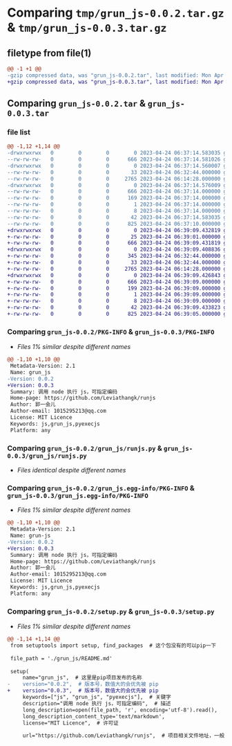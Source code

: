 # Comparing `tmp/grun_js-0.0.2.tar.gz` & `tmp/grun_js-0.0.3.tar.gz`

## filetype from file(1)

```diff
@@ -1 +1 @@
-gzip compressed data, was "grun_js-0.0.2.tar", last modified: Mon Apr 24 06:37:14 2023, max compression
+gzip compressed data, was "grun_js-0.0.3.tar", last modified: Mon Apr 24 06:39:09 2023, max compression
```

## Comparing `grun_js-0.0.2.tar` & `grun_js-0.0.3.tar`

### file list

```diff
@@ -1,12 +1,14 @@
-drwxrwxrwx   0        0        0        0 2023-04-24 06:37:14.583035 grun_js-0.0.2/
--rw-rw-rw-   0        0        0      666 2023-04-24 06:37:14.581026 grun_js-0.0.2/PKG-INFO
-drwxrwxrwx   0        0        0        0 2023-04-24 06:37:14.560007 grun_js-0.0.2/grun_js/
--rw-rw-rw-   0        0        0       33 2023-04-24 06:32:44.000000 grun_js-0.0.2/grun_js/__init__.py
--rw-rw-rw-   0        0        0     2765 2023-04-24 06:14:28.000000 grun_js-0.0.2/grun_js/runjs.py
-drwxrwxrwx   0        0        0        0 2023-04-24 06:37:14.576009 grun_js-0.0.2/grun_js.egg-info/
--rw-rw-rw-   0        0        0      666 2023-04-24 06:37:14.000000 grun_js-0.0.2/grun_js.egg-info/PKG-INFO
--rw-rw-rw-   0        0        0      169 2023-04-24 06:37:14.000000 grun_js-0.0.2/grun_js.egg-info/SOURCES.txt
--rw-rw-rw-   0        0        0        1 2023-04-24 06:37:14.000000 grun_js-0.0.2/grun_js.egg-info/dependency_links.txt
--rw-rw-rw-   0        0        0        8 2023-04-24 06:37:14.000000 grun_js-0.0.2/grun_js.egg-info/top_level.txt
--rw-rw-rw-   0        0        0       42 2023-04-24 06:37:14.583035 grun_js-0.0.2/setup.cfg
--rw-rw-rw-   0        0        0      825 2023-04-24 06:37:10.000000 grun_js-0.0.2/setup.py
+drwxrwxrwx   0        0        0        0 2023-04-24 06:39:09.432819 grun_js-0.0.3/
+-rw-rw-rw-   0        0        0       25 2023-04-24 06:39:01.000000 grun_js-0.0.3/MANIFEST.in
+-rw-rw-rw-   0        0        0      666 2023-04-24 06:39:09.431819 grun_js-0.0.3/PKG-INFO
+drwxrwxrwx   0        0        0        0 2023-04-24 06:39:09.408836 grun_js-0.0.3/grun_js/
+-rw-rw-rw-   0        0        0      345 2023-04-24 06:32:44.000000 grun_js-0.0.3/grun_js/README.md
+-rw-rw-rw-   0        0        0       33 2023-04-24 06:32:44.000000 grun_js-0.0.3/grun_js/__init__.py
+-rw-rw-rw-   0        0        0     2765 2023-04-24 06:14:28.000000 grun_js-0.0.3/grun_js/runjs.py
+drwxrwxrwx   0        0        0        0 2023-04-24 06:39:09.426843 grun_js-0.0.3/grun_js.egg-info/
+-rw-rw-rw-   0        0        0      666 2023-04-24 06:39:09.000000 grun_js-0.0.3/grun_js.egg-info/PKG-INFO
+-rw-rw-rw-   0        0        0      199 2023-04-24 06:39:09.000000 grun_js-0.0.3/grun_js.egg-info/SOURCES.txt
+-rw-rw-rw-   0        0        0        1 2023-04-24 06:39:09.000000 grun_js-0.0.3/grun_js.egg-info/dependency_links.txt
+-rw-rw-rw-   0        0        0        8 2023-04-24 06:39:09.000000 grun_js-0.0.3/grun_js.egg-info/top_level.txt
+-rw-rw-rw-   0        0        0       42 2023-04-24 06:39:09.433823 grun_js-0.0.3/setup.cfg
+-rw-rw-rw-   0        0        0      825 2023-04-24 06:39:05.000000 grun_js-0.0.3/setup.py
```

### Comparing `grun_js-0.0.2/PKG-INFO` & `grun_js-0.0.3/PKG-INFO`

 * *Files 1% similar despite different names*

```diff
@@ -1,10 +1,10 @@
 Metadata-Version: 2.1
 Name: grun_js
-Version: 0.0.2
+Version: 0.0.3
 Summary: 调用 node 执行 js，可指定编码
 Home-page: https://github.com/Leviathangk/runjs
 Author: 郭一会儿
 Author-email: 1015295213@qq.com
 License: MIT Licence
 Keywords: js,grun_js,pyexecjs
 Platform: any
```

### Comparing `grun_js-0.0.2/grun_js/runjs.py` & `grun_js-0.0.3/grun_js/runjs.py`

 * *Files identical despite different names*

### Comparing `grun_js-0.0.2/grun_js.egg-info/PKG-INFO` & `grun_js-0.0.3/grun_js.egg-info/PKG-INFO`

 * *Files 1% similar despite different names*

```diff
@@ -1,10 +1,10 @@
 Metadata-Version: 2.1
 Name: grun-js
-Version: 0.0.2
+Version: 0.0.3
 Summary: 调用 node 执行 js，可指定编码
 Home-page: https://github.com/Leviathangk/runjs
 Author: 郭一会儿
 Author-email: 1015295213@qq.com
 License: MIT Licence
 Keywords: js,grun_js,pyexecjs
 Platform: any
```

### Comparing `grun_js-0.0.2/setup.py` & `grun_js-0.0.3/setup.py`

 * *Files 1% similar despite different names*

```diff
@@ -1,14 +1,14 @@
 from setuptools import setup, find_packages  # 这个包没有的可以pip一下
 
 file_path = './grun_js/README.md'
 
 setup(
     name="grun_js",  # 这里是pip项目发布的名称
-    version="0.0.2",  # 版本号，数值大的会优先被 pip
+    version="0.0.3",  # 版本号，数值大的会优先被 pip
     keywords=["js", "grun_js", "pyexecjs"],  # 关键字
     description="调用 node 执行 js，可指定编码",  # 描述
     long_description=open(file_path, 'r', encoding='utf-8').read(),
     long_description_content_type='text/markdown',
     license="MIT Licence",  # 许可证
 
     url="https://github.com/Leviathangk/runjs",  # 项目相关文件地址，一般是github项目地址即可
```

